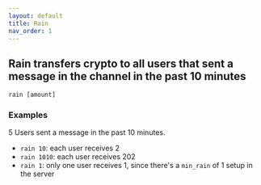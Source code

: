 ```yaml
---
layout: default
title: Rain
nav_order: 1
---
```

## Rain transfers crypto to all users that sent a message in the channel in the past 10 minutes

```
rain [amount]
```

### Examples
5 Users sent a message in the past 10 minutes.
- `rain 10`: each user receives 2
- `rain 1010`: each user receives 202
- `rain 1`: only one user receives 1, since there's a `min_rain` of 1 setup in the server
